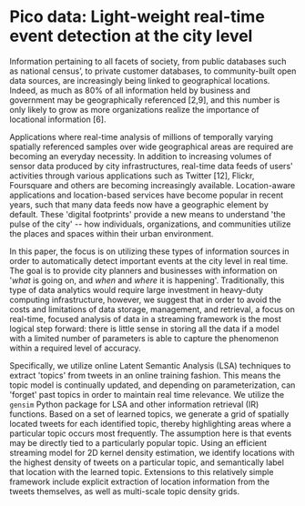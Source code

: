 # Pico data: Light-weight real-time event detection at the city level

Information pertaining to all facets of society, from public databases such as national census’, to private customer databases, to community-built open data sources, are increasingly being linked to geographical locations. Indeed, as much as 80% of all information held by business and government may be geographically referenced [2,9], and this number is only likely to grow as more organizations realize the importance of locational information [6].

Applications where real-time analysis of millions of temporally varying spatially referenced samples over wide geographical areas are required are becoming an everyday necessity. In addition to increasing volumes of sensor data produced by city infrastructures, real-time data feeds of users' activities through various applications such as Twitter [12], Flickr, Foursquare and others are becoming increasingly available. Location-aware applications and location-based services have become popular in recent years, such that many data feeds now have a geographic element by default. These 'digital footprints' provide a new means to understand 'the pulse of the city' -- how individuals, organizations, and communities utilize the places and spaces within their urban environment.

In this paper, the focus is on utilizing these types of information sources in order to automatically detect important events at the city level in real time. The goal is to provide city planners and businesses with information on '*what* is going on, and *when* and *where* it is happening'. Traditionally, this type of data analytics would require large investment in heavy-duty computing infrastructure, however, we suggest that in order to avoid the costs and limitations of data storage, management, and retrieval, a focus on real-time, focused analysis of data in a streaming framework is the most logical step forward: there is little sense in storing all the data if a model with a limited number of parameters is able to capture the phenomenon within a required level of accuracy.

Specifically, we utilize online Latent Semantic Analysis (LSA) techniques to extract 'topics' from tweets in an online training fashion. This means the topic model is continually updated, and depending on parameterization, can 'forget' past topics in order to maintain real time relevance. We utilize the `gensim` Python package for LSA and other information retrieval (IR) functions. Based on a set of learned topics, we generate a grid of spatially located tweets for each identified topic, thereby highlighting areas where a particular topic occurs most frequently. The assumption here is that events may be directly tied to a particularly popular topic. Using an efficient streaming model for 2D kernel density estimation, we identify locations with the highest density of tweets on a particular topic, and semantically label that location with the learned topic. Extensions to this relatively simple framework include explicit extraction of location information from the tweets themselves, as well as multi-scale topic density grids.

